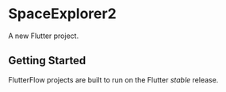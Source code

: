 # SpaceExplorer2

A new Flutter project.

## Getting Started

FlutterFlow projects are built to run on the Flutter _stable_ release.

